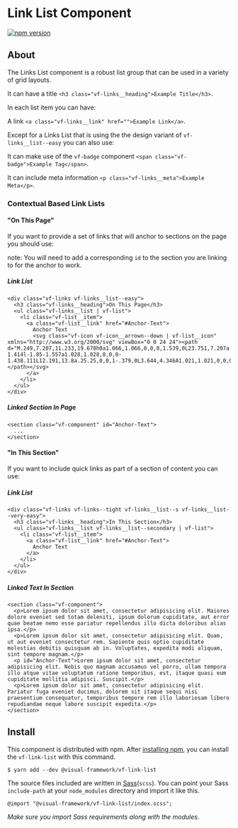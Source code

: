 # Link List Component

[![npm version](https://badge.fury.io/js/%40visual-framework%2Fvf-link-list.svg)](https://badge.fury.io/js/%40visual-framework%2Fvf-link-list)

## About

The Links List component is a robust list group that can be used in a variety of grid layouts.

It can have a title `<h3 class="vf-links__heading">Example Title</h3>`.

In each list item you can have:

A link `<a class="vf-links__link" href="">Example Link</a>`.

Except for a Links List that is using the the design variant of `vf-links__list--easy` you can also use:

It can make use of the `vf-badge` component `<span class="vf-badge">Example Tag</span>`.

It can include meta information `<p class="vf-links__meta">Example Meta</p>`.

### Contextual Based Link Lists


#### "On This Page"

If you want to provide a set of links that will anchor to sections on the page you should use:

note: You will need to add a corresponding `id` to the section you are linking to for the anchor to work.

##### Link List

```
<div class="vf-links vf-links__list--easy">
  <h3 class="vf-links__heading">On This Page</h3>
  <ul class="vf-links__list | vf-list">
    <li class="vf-list__item">
      <a class="vf-list__link" href="#Anchor-Text">
        Anchor Text
        <svg class="vf-icon vf-icon__arrown--down | vf-list__icon" xmlns="http://www.w3.org/2000/svg" viewBox="0 0 24 24"><path d="M.249,7.207,11.233,19.678h0a1.066,1.066,0,0,0,1.539,0L23.751,7.207a.987.987,0,0,0-.107-1.414l-1.85-1.557a1.028,1.028,0,0,0-1.438.111L12.191,13.8a.25.25,0,0,1-.379,0L3.644,4.346A1.021,1.021,0,0,0,2.948,4a1,1,0,0,0-.741.238L.356,5.793A.988.988,0,0,0,0,6.478.978.978,0,0,0,.249,7.207Z"></path></svg>
      </a>
    </li>
  </ul>
</div>
```

##### Linked Section In Page

```
<section class="vf-component" id="Anchor-Text">
  ...
</section>
```

#### "In This Section"

If you want to include quick links as part of a section of content you can use:

##### Link List

```
<div class="vf-links vf-links--tight vf-links__list--s vf-links__list--very-easy">
  <h3 class="vf-links__heading">In This Section</h3>
  <ul class="vf-links__list vf-links__list--secondary | vf-list">
    <li class="vf-list__item">
      <a class="vf-list__link" href="#Anchor-Text">
        Anchor Text
      </a>
    </li>
  </ul>
</div>
```

##### Linked Text In Section

```
<section class="vf-component">
  <p>Lorem ipsum dolor sit amet, consectetur adipisicing elit. Maiores dolore eveniet sed totam deleniti, ipsum dolorum cupiditate, aut error quae beatae nemo esse pariatur repellendus illo dicta doloribus alias ipsa.</p>
  <p>Lorem ipsum dolor sit amet, consectetur adipisicing elit. Quam, ut aut eveniet consectetur rem. Sapiente quis optio cupiditate molestias debitis quisquam ab in. Voluptates, expedita modi aliquam, sint tempore magnam.</p>
  <p id="Anchor-Text">Lorem ipsum dolor sit amet, consectetur adipisicing elit. Nobis quo magnam accusamus vel porro, ullam tempora illo atque vitae voluptatum ratione temporibus, est, itaque quasi eum cupiditate mollitia adipisci. Suscipit.</p>
  <p>Lorem ipsum dolor sit amet, consectetur adipisicing elit. Pariatur fuga eveniet ducimus, dolorem sit itaque sequi nisi praesentium consequatur, temporibus tempore rem illo laboriosam libero repudiandae neque labore suscipit expedita.</p>
</section>
```


## Install

This component is distributed with npm. After [installing npm](https://www.npmjs.com/get-npm), you can install the `vf-link-list` with this command.

```
$ yarn add --dev @visual-framework/vf-link-list
```

The source files included are written in [Sass](http://sass-lang.com)(`scss`). You can point your Sass `include-path` at your `node_modules` directory and import it like this.

```
@import "@visual-framework/vf-link-list/index.scss";
```

_Make sure you import Sass requirements along with the modules._
